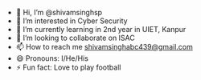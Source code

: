 - 👋 Hi, I’m @shivamsinghsp
- 👀 I’m interested in Cyber Security 
- 🌱 I’m currently learning in 2nd year in UIET, Kanpur
- 💞️ I’m looking to collaborate on ISAC
- 📫 How to reach me shivamsinghabc439@gmail.com
- 😄 Pronouns: I/He/His
- ⚡ Fun fact: Love to play football

<!---
shivamsinghsp/shivamsinghsp is a ✨ special ✨ repository because its `README.md` (this file) appears on your GitHub profile.
You can click the Preview link to take a look at your changes.
--->
